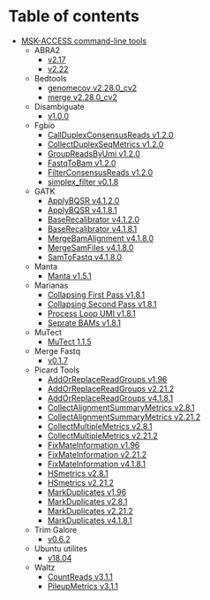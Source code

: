 # Table of contents

- [MSK-ACCESS command-line tools](README.md)
  - ABRA2
    - [v2.17](../abra2_2.17/README.md)
    - [v2.22](../abra2_2.22/README.md)
  - Bedtools
    - [genomecov v2.28.0_cv2](../bedtools_genomecov_v2.28.0_cv2/README.md)
    - [merge v2.28.0_cv2](../bedtools_merge_v2.28.0_cv2/README.md)
  - Disambiguate
    - [v1.0.0](../disambiguate_1.0.0/README.md)
  - Fgbio
    - [CallDuplexConsensusReads v1.2.0](../fgbio_call_duplex_consensus_reads_1.2.0/README.md)
    - [CollectDuplexSeqMetrics v1.2.0](../fgbio_collect_duplex_seq_metrics_1.2.0/README.md)
    - [GroupReadsByUmi v1.2.0](../fgbio_group_reads_by_umi_1.2.0/README.md)
    - [FastqToBam v1.2.0](../fgbio_fastq_to_bam_1.2.0/README.md)
    - [FilterConsensusReads v1.2.0](../fgbio_filter_consensus_reads_1.2.0/README.md)
    - [simplex_filter v0.1.8](../fgbio_postprocessing_simplex_filter_0.1.8/README.md)
  - GATK
    - [ApplyBQSR v4.1.2.0](../gatk_ApplyBQSR_4.1.2.0/README.md)
    - [ApplyBQSR v4.1.8.1](../gatk_apply_bqsr_4.1.8.1/README.md)
    - [BaseRecalibrator v4.1.2.0](../gatk_BaseRecalibrator_4.1.2.0/README.md)
    - [BaseRecalibrator v4.1.8.1](../gatk_base_recalibrator_4.1.8.1/README.md)
    - [MergeBamAlignment v4.1.8.0](../gatk_merge_bam_alignment_4.1.8.0/README.md)
    - [MergeSamFiles v4.1.8.0](../gatk_merge_sam_files_4.1.8.0/README.md)
    - [SamToFastq v4.1.8.0](../gatk_sam_to_fastq_4_1_8_0/README.md)
  - Manta
    - [Manta v1.5.1](../manta_1.5.1/README.md)
  - Marianas
    - [Collapsing First Pass v1.8.1](../marianas_collapsing_first_pass_1.8.1/README.md)
    - [Collapsing Second Pass v1.8.1](../marianas_collapsing_second_pass_1.8.1/README.md)
    - [Process Loop UMI v1.8.1](../marianas_process_loop_umi_1.8.1/README.md)
    - [Seprate BAMs v1.8.1](../marianas_separate_bams_1.8.1/README.md)
  - MuTect
    - [MuTect 1.1.5](../mutect_1.1.5/README.md)
  - Merge Fastq
    - [v0.1.7](../merge_fastq_0.1.7/README.md)
  - Picard Tools
    - [AddOrReplaceReadGroups v1.96](../picard_add_or_replace_read_groups_1.96/README.md)
    - [AddOrReplaceReadGroups v2.21.2](../picard_add_or_replace_read_groups_2.21.2/README.md)
    - [AddOrReplaceReadGroups v4.1.8.1](../picard_add_or_replace_read_groups_4.1.8.1/README.md)
    - [CollectAlignmentSummaryMetrics v2.8.1](../picard_collect_alignment_summary_metrics_2.8.1/README.md)
    - [CollectAlignmentSummaryMetrics v2.21.2](../picard_collect_alignment_summary_metrics_2.21.2/README.md)
    - [CollectMultipleMetrics v2.8.1](../picard_collectmultiplemetric_2.8.1/README.md)
    - [CollectMultipleMetrics v2.21.2](../picard_collectmultiplemetric_2.21.2/README.md)
    - [FixMateInformation v1.96](../picard_fix_mate_information_1.96/README.md)
    - [FixMateInformation v2.21.2](../picard_fix_mate_information_2.21.2/README.md)
    - [FixMateInformation v4.1.8.1](../picard_fix_mate_information_4.1.8.1/README.md)
    - [HSmetrics v2.8.1](../picard_hsmetrics_2.8.1/README.md)
    - [HSmetrics v2.21.2](../picard_hsmetrics_2.21.2/README.md)
    - [MarkDuplicates v1.96](../picard_mark_duplicates_1.96/README.md)
    - [MarkDuplicates v2.8.1](../picard_mark_duplicates_2.8.1/README.md)
    - [MarkDuplicates v2.21.2](../picard_mark_duplicates_2.21.2/README.md)
    - [MarkDuplicates v4.1.8.1](../picard_mark_duplicates_4.1.8.1/README.md)
  - Trim Galore
    - [v0.6.2](../trim_galore_0.6.2/README.md)
  - Ubuntu utilites
    - [v18.04](../utilities_ubuntu_18.04/README.md)
  - Waltz
    - [CountReads v3.1.1](../waltz_count_reads_3.1.1/README.md)
    - [PileupMetrics v3.1.1](../waltz_pileupmatrices_3.1.1/README.md)
